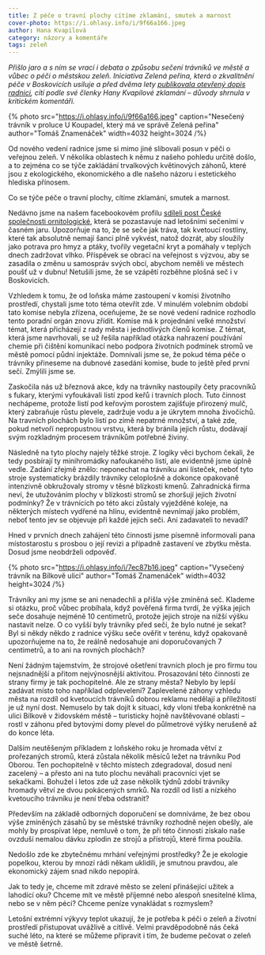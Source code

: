 ```yaml
---
title: Z péče o travní plochy cítíme zklamání, smutek a marnost
cover-photo: https://i.ohlasy.info/i/9f66a166.jpeg
author: Hana Kvapilová
category: názory a komentáře
tags: zeleň
---
```


*Přišlo jaro a s ním se vrací i debata o způsobu sečení trávníků ve městě a vůbec o péči o městskou zeleň. Iniciativa Zelená peřina, která o zkvalitnění péče v Boskovicích usiluje a před dvěma lety [publikovala otevřený dopis radnici](https://ohlasy.info/clanky/2022/07/zelena-perina-sece.html), cítí podle své členky Hany Kvapilové zklamání – důvody shrnula v kritickém komentáři.* 

{% photo src="https://i.ohlasy.info/i/9f66a166.jpeg" caption="Nesečený trávník v proluce U Koupadel, který má ve správě Zelená peřina" author="Tomáš Znamenáček" width=4032 height=3024 /%}

Od nového vedení radnice jsme si mimo jiné slibovali posun v péči o veřejnou zeleň. V několika oblastech k němu z našeho pohledu určitě došlo, a to zejména co se týče zakládání trvalkových květinových záhonů, které jsou z ekologického, ekonomického a dle našeho názoru i estetického hlediska přínosem. 

Co se týče péče o travní plochy, cítíme zklamání, smutek a marnost.

Nedávno jsme na našem facebookovém profilu [sdíleli post České společnosti ornitologické](https://www.facebook.com/permalink.php?story_fbid=pfbid02nZ8qPnf9Ht9xqu7Ac5tDuxJNSAkMCXLYJD92SGk3yyeh7TmoZEYwFVDmhKa5hFknl&id=100067964606789), která se pozastavuje nad letošními sečeními v časném jaru. Upozorňuje na to, že se seče jak tráva, tak kvetoucí rostliny, které tak absolutně nemají šanci plně vykvést, natož dozrát, aby sloužily jako potrava pro hmyz a ptáky, tvořily vegetační kryt a pomáhaly v teplých dnech zadržovat vlhko. Příspěvek se obrací na veřejnost s výzvou, aby se zasadila o změnu u samospráv svých obcí, abychom neměli ve městech poušť už v dubnu! Netušili jsme, že se vzápětí rozběhne plošná seč i v Boskovicích. 

Vzhledem k tomu, že od loňska máme zastoupení v komisi životního prostředí, chystali jsme toto téma otevřít zde. V minulém volebním období tato komise nebyla zřízena, oceňujeme, že se nové vedení radnice rozhodlo tento poradní orgán znovu zřídit. Komise má k projednání velké množství témat, která přicházejí z rady města i jednotlivých členů komise. Z témat, která jsme navrhovali, se už řešila například otázka nahrazení používání chemie při čištění komunikací nebo podpora životních podmínek stromů ve městě pomocí půdní injektáže. Domnívali jsme se, že pokud téma péče o trávníky přineseme na dubnové zasedání komise, bude to ještě před první sečí. Zmýlili jsme se. 

Zaskočila nás už březnová akce, kdy na trávníky nastoupily čety pracovníků s fukary, kterými vyfoukávali listí zpod keřů i travních ploch. Tuto činnost nechápeme, protože listí pod keřovým porostem zajišťuje přirozený mulč, který zabraňuje růstu plevele, zadržuje vodu a je úkrytem mnoha živočichů. Na travních plochách bylo listí po zimě nepatrné množství, a také zde, pokud netvoří nepropustnou vrstvu, která by bránila jejich růstu, dodávají svým rozkladným procesem trávníkům potřebné živiny. 

Následně na tyto plochy najely těžké stroje. Z logiky věci bychom čekali, že tedy posbírají ty minihromádky nafoukaného listí, ale evidentně jsme úplně vedle. Zadání zřejmě znělo: neponechat na trávníku ani lísteček, neboť tyto stroje systematicky brázdily trávníky celoplošně a dokonce opakovaně intenzivně obkružovaly stromy v těsné blízkosti kmenů. Zahradnická firma neví, že utužováním plochy v blízkosti stromů se zhoršují jejich životní podmínky? Že v trávnících po této akci zůstaly vyježděné koleje, na některých místech vydřené na hlínu, evidentně nevnímají jako problém, neboť tento jev se objevuje při každé jejich seči. Ani zadavateli to nevadí?

Hned v prvních dnech zahájení této činnosti jsme písemně informovali pana místostarostu s prosbou o její revizi a případně zastavení ve zbytku města. Dosud jsme neobdrželi odpověď.

{% photo src="https://i.ohlasy.info/i/7ec87b16.jpeg" caption="Vysečený trávník na Bílkově ulici" author="Tomáš Znamenáček" width=4032 height=3024 /%}

Trávníky ani my jsme se ani nenadechli a přišla výše zmíněná seč. Klademe si otázku, proč vůbec probíhala, když pověřená firma tvrdí, že výška jejich seče dosahuje nejméně 10 centimetrů, protože jejich stroje na nižší výšku nastavit nelze. O co vyšší byly trávníky před sečí, že bylo nutné je sekat? Byl si někdy někdo z radnice výšku seče ověřit v terénu, když opakovaně upozorňujeme na to, že reálně nedosahuje ani doporučovaných 7 centimetrů, a to ani na rovných plochách?

Není žádným tajemstvím, že strojové ošetření travních ploch je pro firmu tou nejsnadnější a přitom nejvýnosnější aktivitou. Prosazování této činnosti ze strany firmy je tak pochopitelné. Ale ze strany města? Nebylo by lepší zadávat místo toho například odplevelení? Zaplevelené záhony vzhledu města na rozdíl od kvetoucích trávníků dobrou reklamu nedělají a příležitostí je už nyní dost. Nemuselo by tak dojít k situaci, kdy vloni třeba konkrétně na ulici Bílkově v židovském městě – turisticky hojně navštěvované oblasti – rostl v záhonu před bytovými domy plevel do půlmetrové výšky nerušeně až do konce léta. 

Dalším neutěšeným příkladem z loňského roku je hromada větví z prořezaných stromů, která zůstala několik měsíců ležet na trávníku Pod Oborou. Ten pochopitelně v těchto místech zdegradoval, dosud není zacelený – a přesto ani na tuto plochu neváhali pracovníci vjet se sekačkami. Bohužel i letos zde už zase několik týdnů zdobí trávníky hromady větví ze dvou pokácených smrků. Na rozdíl od listí a nízkého kvetoucího trávníku je není třeba odstranit? 

Především na základě odborných doporučení se domníváme, že bez obou výše zmíněných zásahů by se městské trávníky rozhodně nejen obešly, ale mohly by prospívat lépe, nemluvě o tom, že při této činnosti získalo naše ovzduší nemalou dávku zplodin ze strojů a přístrojů, které firma použila.

Nedošlo zde ke zbytečnému mrhání veřejnými prostředky? Že je ekologie popelkou, kterou by mnozí rádi někam uklidili, je smutnou pravdou, ale ekonomický zájem snad nikdo nepopírá. 

Jak to tedy je, chceme mít zdravé město se zelení přinášející užitek a lahodící oku? Chceme mít ve městě příjemné nebo alespoň snesitelné klima, nebo se v něm péci? Chceme peníze vynakládat s rozmyslem? 

Letošní extrémní výkyvy teplot ukazují, že je potřeba k péči o zeleň a životní prostředí přistupovat uvážlivě a citlivě. Velmi pravděpodobně nás čeká suché léto, na které se můžeme připravit i tím, že budeme pečovat o zeleň ve městě šetrně.
